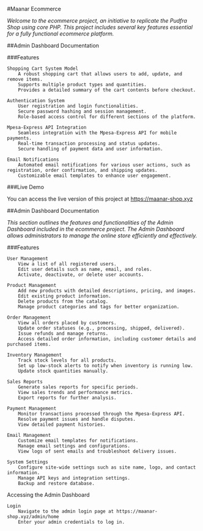 #Maanar Ecommerce

*Welcome to the ecommerce project, an initiative to replicate the Pudfra Shop using core PHP. This project includes several key features essential for a fully functional ecommerce platform.*

##Admin Dashboard Documentation

###Features

    Shopping Cart System Model
        A robust shopping cart that allows users to add, update, and remove items.
        Supports multiple product types and quantities.
        Provides a detailed summary of the cart contents before checkout.

    Authentication System
        User registration and login functionalities.
        Secure password hashing and session management.
        Role-based access control for different sections of the platform.

    Mpesa-Express API Integration
        Seamless integration with the Mpesa-Express API for mobile payments.
        Real-time transaction processing and status updates.
        Secure handling of payment data and user information.

    Email Notifications
        Automated email notifications for various user actions, such as registration, order confirmation, and shipping updates.
        Customizable email templates to enhance user engagement.

###Live Demo

You can access the live version of this project at https://maanar-shop.xyz

##Admin Dashboard Documentation

*This section outlines the features and functionalities of the Admin Dashboard included in the ecommerce project. The Admin Dashboard allows administrators to manage the online store efficiently and effectively.*

###Features

    User Management
        View a list of all registered users.
        Edit user details such as name, email, and roles.
        Activate, deactivate, or delete user accounts.

    Product Management
        Add new products with detailed descriptions, pricing, and images.
        Edit existing product information.
        Delete products from the catalog.
        Manage product categories and tags for better organization.

    Order Management
        View all orders placed by customers.
        Update order statuses (e.g., processing, shipped, delivered).
        Issue refunds and manage returns.
        Access detailed order information, including customer details and purchased items.

    Inventory Management
        Track stock levels for all products.
        Set up low-stock alerts to notify when inventory is running low.
        Update stock quantities manually.

    Sales Reports
        Generate sales reports for specific periods.
        View sales trends and performance metrics.
        Export reports for further analysis.

    Payment Management
        Monitor transactions processed through the Mpesa-Express API.
        Resolve payment issues and handle disputes.
        View detailed payment histories.

    Email Management
        Customize email templates for notifications.
        Manage email settings and configurations.
        View logs of sent emails and troubleshoot delivery issues.

    System Settings
        Configure site-wide settings such as site name, logo, and contact information.
        Manage API keys and integration settings.
        Backup and restore database.

Accessing the Admin Dashboard

    Login
        Navigate to the admin login page at https://maanar-shop.xyz/admin/home
        Enter your admin credentials to log in.